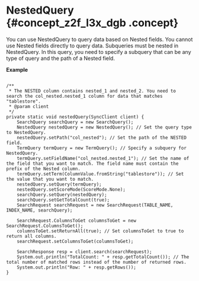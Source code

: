 # NestedQuery {#concept_z2f_l3x_dgb .concept}

You can use NestedQuery to query data based on Nested fields. You cannot use Nested fields directly to query data. Subqueries must be nested in NestedQuery. In this query, you need to specify a subquery that can be any type of query and the path of a Nested field.

**Example**

```

/**
 * The NESTED column contains nested_1 and nested_2. You need to search the col_nested.nested_1 column for data that matches "tablestore".
 * @param client
 */
private static void nestedQuery(SyncClient client) {
    SearchQuery searchQuery = new SearchQuery();
    NestedQuery nestedQuery = new NestedQuery(); // Set the query type to NestedQuery.
    nestedQuery.setPath("col_nested"); // Set the path of the NESTED field.
    TermQuery termQuery = new TermQuery(); // Specify a subquery for NestedQuery.
    termQuery.setFieldName("col_nested.nested_1"); // Set the name of the field that you want to match. The field name must contain the prefix of the Nested column.
    termQuery.setTerm(ColumnValue.fromString("tablestore")); // Set the value that you want to match.
    nestedQuery.setQuery(termQuery);
    nestedQuery.setScoreMode(ScoreMode.None);
    searchQuery.setQuery(nestedQuery);
    searchQuery.setGetTotalCount(true);
    SearchRequest searchRequest = new SearchRequest(TABLE_NAME, INDEX_NAME, searchQuery);

    SearchRequest.ColumnsToGet columnsToGet = new SearchRequest.ColumnsToGet();
    columnsToGet.setReturnAll(true); // Set columnsToGet to true to return all columns.
    searchRequest.setColumnsToGet(columnsToGet);

    SearchResponse resp = client.search(searchRequest);
    System.out.println("TotalCount: " + resp.getTotalCount()); // The total number of matched rows instead of the number of returned rows.
    System.out.println("Row: " + resp.getRows());
}
```

